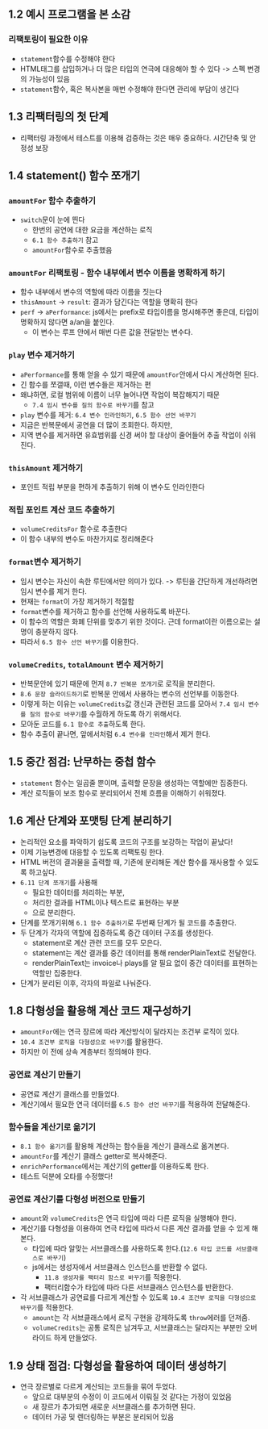 ## 1.2 예시 프로그램을 본 소감
### 리팩토링이 필요한 이유
- `statement`함수를 수정해야 한다
- HTML태그를 삽입하거나 더 많은 타입의 연극에 대응해야 할 수 있다 -> 스펙 변경의 가능성이 있음
- `statement`함수, 혹은 복사본을 매번 수정해야 한다면 관리에 부담이 생긴다

## 1.3 리팩터링의 첫 단계
- 리팩터링 과정에서 테스트를 이용해 검증하는 것은 매우 중요하다. 시간단축 및 안정성 보장

## 1.4 statement() 함수 쪼개기
### `amountFor` 함수 추출하기
- `switch`문이 눈에 띈다
  - 한번의 공연에 대한 요금을 계산하는 로직
  - `6.1 함수 추출하기` 참고
  - `amountFor`함수로 추출했음
### `amountFor` 리팩토링 - 함수 내부에서 변수 이름을 명확하게 하기
  - 함수 내부에서 변수의 역할에 따라 이름을 짓는다
  - `thisAmount` -> `result`: 결과가 담긴다는 역할을 명확히 한다
  - `perf` -> `aPerformance`: js에서는 prefix로 타입이름을 명시해주면 좋은데, 타입이 명확하지 않다면 a/an을 붙인다.
    - 이 변수는 루프 안에서 매번 다른 값을 전달받는 변수다.
### `play` 변수 제거하기
  - `aPerformance`를 통해 얻을 수 있기 때문에 `amountFor`안에서 다시 계산하면 된다.
  - 긴 함수를 쪼갤때, 이런 변수들은 제거하는 편
  - 왜냐하면, 로컬 범위에 이름이 너무 늘어나면 작업이 복잡해지기 때문
    - `7.4 임시 변수를 질의 함수로 바꾸기`를 참고
  - `play` 변수를 제거: `6.4 변수 인라인하기`, `6.5 함수 선언 바꾸기`
  - 지금은 반복문에서 공연을 더 많이 조회한다. 하지만,
  - 지역 변수를 제거하면 유효범위를 신경 써야 할 대상이 줄어들어 추출 작업이 쉬워진다.
### `thisAmount` 제거하기
  - 포인트 적립 부분을 편하게 추출하기 위해 이 변수도 인라인한다
### 적립 포인트 계산 코드 추출하기
  - `volumeCreditsFor` 함수로 추출한다
  - 이 함수 내부의 변수도 마찬가지로 정리해준다
### `format`변수 제거하기
  - 임시 변수는 자신이 속한 루틴에서만 의미가 있다. -> 루틴을 간단하게 개선하려면 임시 변수를 제거 한다.
  - 현재는 `format`이 가장 제거하기 적절함
  - `format`변수를 제거하고 함수를 선언해 사용하도록 바꾼다.
  - 이 함수의 역할은 화폐 단위를 맞추기 위한 것이다. 근데 format이란 이름으로는 설명이 충분하지 않다.
  - 따라서 `6.5 함수 선언 바꾸기`를 이용한다.
### `volumeCredits`, `totalAmount` 변수 제거하기
  - 반복문안에 있기 때문에 먼저 `8.7 반복문 쪼개기`로 로직을 분리한다.
  - `8.6 문장 슬라이드하기`로 반복문 안에서 사용하는 변수의 선언부를 이동한다.
  - 이렇게 하는 이유는 `volumeCredits`값 갱신과 관련된 코드를 모아서 `7.4 임시 변수를 질의 함수로 바꾸기`를 수월하게 하도록 하기 위해서다.
  - 모아둔 코드를 `6.1 함수로 추출`하도록 한다.
  - 함수 추출이 끝나면, 앞에서처럼 `6.4 변수를 인라인`해서 제거 한다.

## 1.5 중간 점검: 난무하는 중첩 함수
- `statement` 함수는 일곱줄 뿐이며, 출력할 문장을 생성하는 역할에만 집중한다.
- 계산 로직들이 보조 함수로 분리되어서 전체 흐름을 이해하기 쉬워졌다.

## 1.6 계산 단계와 포맷팅 단계 분리하기
- 논리적인 요소를 파악하기 쉽도록 코드의 구조를 보강하는 작업이 끝났다!
- 이제 기능변경에 대응할 수 있도록 리팩토링 한다.
- HTML 버전의 결과물을 출력할 때, 기존에 분리해둔 계산 함수를 재사용할 수 있도록 하고싶다.
- `6.11 단계 쪼개기`를 사용해
  - 필요한 데이터를 처리하는 부분,
  - 처리한 결과를 HTML이나 텍스트로 표현하는 부분
  - 으로 분리한다.
- 단계를 쪼개기위해 `6.1 함수 추출하기`로 두번째 단계가 될 코드를 추출한다.
- 두 단계가 각자의 역할에 집중하도록 중간 데이터 구조를 생성한다.
  - statement로 계산 관련 코드를 모두 모은다.
  - statement는 계산 결과를 중간 데이터를 통해 renderPlainText로 전달한다.
  - renderPlainText는 invoice나 plays를 알 필요 없이 중간 데이터를 표현하는 역할만 집중한다.
- 단계가 분리된 이후, 각자의 파일로 나눠준다.

## 1.8 다형성을 활용해 계산 코드 재구성하기
- `amountFor`에는 연극 장르에 따라 계산방식이 달라지는 조건부 로직이 있다.
- `10.4 조건부 로직을 다형성으로 바꾸기`를 활용한다.
- 하지만 이 전에 상속 계층부터 정의해야 한다.
### 공연료 계산기 만들기
- 공연료 계산기 클래스를 만들었다.
- 계산기에서 필요한 연극 데이터를 `6.5 함수 선언 바꾸기`를 적용하여 전달해준다.
### 함수들을 계산기로 옮기기
- `8.1 함수 옮기기`를 활용해 계산하는 함수들을 계산기 클래스로 옮겨본다.
- `amountFor`를 계산기 클래스 getter로 복사해준다.
- `enrichPerformance`에서는 계산기의 getter를 이용하도록 한다.
- 테스트 덕분에 오타를 수정했다!
### 공연료 계산기를 다형성 버전으로 만들기
- `amount`와 `volumeCredits`은 연극 타입에 따라 다른 로직을 실행해야 한다.
- 계산기를 다형성을 이용하여 연극 타입에 따라서 다른 계산 결과를 얻을 수 있게 해본다.
  - 타입에 따라 알맞는 서브클래스를 사용하도록 한다.(`12.6 타입 코드를 서브클래스로 바꾸기`)
  - js에서는 생성자에서 서브클래스 인스턴스를 반환할 수 없다.
    - `11.8 생성자를 팩터리 함스로 바꾸기`를 적용한다.
    - 팩터리함수가 타입에 따라 다른 서브클래스 인스턴스를 반환한다.
- 각 서브클래스가 공연료를 다르게 계산할 수 있도록 `10.4 조건부 로직을 다형성으로 바꾸기`를 적용한다.
  - `amount`는 각 서브클래스에서 로직 구현을 강제하도록 `throw`에러를 던져줌.
  - `volumeCredits`는 공통 로직은 남겨두고, 서브클래스는 달라지는 부분만 오버라이드 하게 만들었다.

## 1.9 상태 점검: 다형성을 활용하여 데이터 생성하기
- 연극 장르별로 다르게 계산되는 코드들을 묶어 두었다.
  - 앞으로 대부분의 수정이 이 코드에서 이뤄질 것 같다는 가정이 있었음
  - 새 장르가 추가되면 새로운 서브클래스를 추가하면 된다.
  - 데이터 가공 및 렌더링하는 부분은 분리되어 있음
